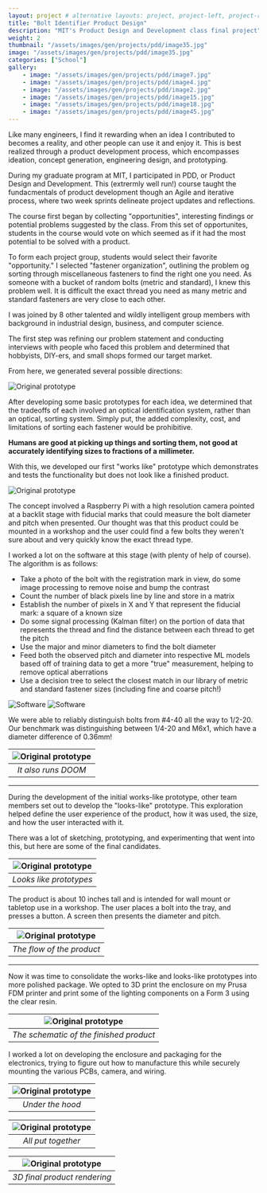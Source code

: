 ```yaml
---
layout: project # alternative layouts: project, project-left, project-right, project-top
title: "Bolt Identifier Product Design"
description: "MIT's Product Design and Development class final project"
weight: 2
thumbnail: "/assets/images/gen/projects/pdd/image35.jpg"
image: "/assets/images/gen/projects/pdd/image35.jpg"
categories: ["School"]
gallery:
    - image: "/assets/images/gen/projects/pdd/image7.jpg"
    - image: "/assets/images/gen/projects/pdd/image4.jpg"
    - image: "/assets/images/gen/projects/pdd/image2.jpg"
    - image: "/assets/images/gen/projects/pdd/image15.jpg"
    - image: "/assets/images/gen/projects/pdd/image18.jpg"
    - image: "/assets/images/gen/projects/pdd/image45.jpg"
---
```


Like many engineers, I find it rewarding when an idea I contributed to becomes a reality, and other people can use it and enjoy it. This is best realized through a product development process, which encompasses ideation, concept generation, engineering design, and prototyping. 

During my graduate program at MIT, I participated in PDD, or Product Design and Development. This (extrermly well run!) course taught the fundacmentals of product development though an Agile and iterative process, where two week sprints delineate project updates and reflections. 

The course first began by collecting "opportunities", interesting findings or potential problems suggested by the class. From this set of opportunites, students in the course would vote on which seemed as if it had the most potential to be solved with a product.

To form each project group, students would select their favorite "opportunity." I selected "fastener organization", outlining the problem og sorting through miscellaneous fasteners to find the right one you need. As someone with a bucket of random bolts (metric and standard), I knew this problem well. It is difficult the exact thread you need as many metric and standard fasteners are very close to each other. 

I was joined by 8 other talented and wildly intelligent group members with background in industrial design, business, and computer science. 

The first step was refining our problem statement and conducting interviews with people who faced this problem and determined that hobbyists, DIY-ers, and small shops formed our target market.

From here, we generated several possible directions:

![Original prototype](/assets/images/gen/projects/pdd/concepts.jpg) 

After developing some basic prototypes for each idea, we determined that the tradeoffs of each involved an optical identification system, rather than an optical, sorting system. Simply put, the added complexity, cost, and limitations of sorting each fastener would be prohibitive. 

__Humans are good at picking up things and sorting them, not good at accurately identifying sizes to fractions of a millimeter.__

With this, we developed our first "works like" prototype which demonstrates and tests the functionality but does not look like a finished product.

![Original prototype](/assets/images/gen/projects/pdd/image459.jpg) 

The concept involved a Raspberry Pi with a high resolution camera pointed at a backlit stage with fiducial marks that could measure the bolt diameter and pitch when presented. Our thought was that this product could be mounted in a workshop and the user could find a few bolts they weren't sure about and very quickly know the exact thread type.

I worked a lot on the software at this stage (with plenty of help of course). The algorithm is as follows:
- Take a photo of the bolt with the registration mark in view, do some image processing to remove noise and bump the contrast
- Count the number of black pixels line by line and store in a matrix
- Establish the number of pixels in X and Y that represent the fiducial mark: a square of a known size
- Do some signal processing (Kalman filter) on the portion of data that represents the thread and find the distance between each thread to get the pitch
- Use the major and minor diameters to find the bolt diameter
- Feed both the observed pitch and diameter into respective ML models based off of training data to get a more "true" measurement, helping to remove optical aberrations 
- Use a decision tree to select the closest match in our library of metric and standard fastener sizes (including fine and coarse pitch!)


![Software](/assets/images/gen/projects/pdd/image2.png) 
![Software](/assets/images/gen/projects/pdd/image21.png) 


We were able to reliably distinguish bolts from #4-40 all the way to 1/2-20. Our benchmark was distinguishing between 1/4-20 and M6x1, which have a diameter difference of 0.36mm!


| ![Original prototype](/assets/images/gen/projects/pdd/image12.jpg) | 
|:--:| 
| *It also runs DOOM* |

---

During the development of the initial works-like prototype, other team members set out to develop the "looks-like" prototype. This exploration helped define the user experience of the product, how it was used, the size, and how the user interacted with it.

There was a lot of sketching, prototyping, and experimenting that went into this, but here are some of the final candidates. 

| ![Original prototype](/assets/images/gen/projects/pdd/image9.jpg) | 
|:--:| 
| *Looks like prototypes* |



The product is about 10 inches tall and is intended for wall mount or tabletop use in a workshop. The user places a bolt into the tray, and presses a button. A screen then presents the diameter and pitch.

| ![Original prototype](/assets/images/gen/projects/pdd/image6.jpg) | 
|:--:| 
| *The flow of the product* |

___

Now it was time to consolidate the works-like and looks-like prototypes into more polished package. We opted to 3D print the enclosure on my Prusa FDM printer and print some of the lighting components on a Form 3 using the clear resin. 

| ![Original prototype](/assets/images/gen/projects/pdd/schem.jpg) | 
|:--:| 
| *The schematic of the finished product* |

I worked a lot on developing the enclosure and packaging for the electronics, trying to figure out how to manufacture this while securely mounting the various PCBs, camera, and wiring.

| ![Original prototype](/assets/images/gen/projects/pdd/image17.jpg) | 
|:--:| 
| *Under the hood* |



| ![Original prototype](/assets/images/gen/projects/pdd/image28.jpg) | 
|:--:| 
| *All put together* |

| ![Original prototype](/assets/images/gen/projects/pdd/image11.jpg) | 
|:--:| 
| *3D final product rendering* |